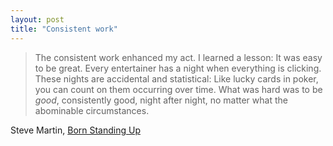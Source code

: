 ```yaml
---
layout: post
title: "Consistent work"
---
```




<blockquote>The consistent work enhanced my act. I learned a
lesson: It was easy to be great. Every entertainer has a night
when everything is clicking. These nights are accidental and
statistical: Like lucky cards in poker, you can count on them
occurring over time. What was hard was to be <em>good</em>,
consistently good, night after night, no matter what the
abominable circumstances.</blockquote>

<p>Steve Martin, <u>Born Standing Up</u></p>





